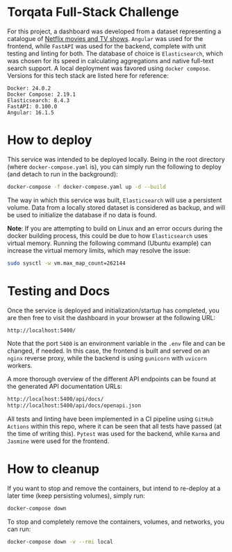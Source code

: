 # Torqata Full-Stack Challenge
For this project, a dashboard was developed from a dataset representing a catalogue of [Netflix movies and TV shows](https://www.kaggle.com/shivamb/netflix-shows/data). `Angular` was used for the frontend, while `FastAPI` was used for the backend, complete with unit testing and linting for both. The database of choice is `Elasticsearch`, which was chosen for its speed in calculating aggregations and native full-text search support. A local deployment was favored using `docker compose`. Versions for this tech stack are listed here for reference:
```
Docker: 24.0.2
Docker Compose: 2.19.1
Elasticsearch: 8.4.3
FastAPI: 0.100.0
Angular: 16.1.5
```

# How to deploy
This service was intended to be deployed locally. Being in the root directory (where `docker-compose.yaml` is), you can simply run the following to deploy (and detach to run in the background):
```bash
docker-compose -f docker-compose.yaml up -d --build
```
The way in which this service was built, `Elasticsearch` will use a persistent volume. Data from a locally stored dataset is considered as backup, and will be used to initialize the database if no data is found.

**Note**: If you are attempting to build on Linux and an error occurs during the docker building process, this could be due to how `Elasticsearch` uses virtual memory. Running the following command (Ubuntu example) can increase the virtual memory limits, which may resolve the issue:
```bash
sudo sysctl -w vm.max_map_count=262144
```

# Testing and Docs
Once the service is deployed and initialization/startup has completed, you are then free to visit the dashboard in your browser at the following URL:
```bash
http://localhost:5400/
```
Note that the port `5400` is an environment variable in the `.env` file and can be changed, if needed. In this case, the frontend is built and served on an `nginx` reverse proxy, while the backend is using `gunicorn` with `uvicorn` workers.

A more thorough overview of the different API endpoints can be found at the generated API documentation URLs:
```bash
http://localhost:5400/api/docs/
http://localhost:5400/api/docs/openapi.json
```

All tests and linting have been implemented in a CI pipeline using `GitHub Actions` within this repo, where it can be seen that all tests have passed (at the time of writing this). `Pytest` was used for the backend, while `Karma` and `Jasmine` were used for the frontend.

# How to cleanup
If you want to stop and remove the containers, but intend to re-deploy at a later time (keep persisting volumes), simply run:
```bash
docker-compose down
```

To stop and completely remove the containers, volumes, and networks, you can run:
```bash
docker-compose down -v --rmi local
```
